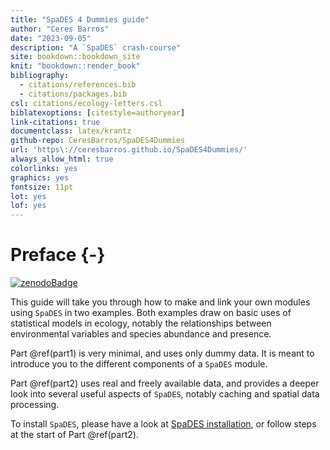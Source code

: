 ```yaml
---
title: "SpaDES 4 Dummies guide"
author: "Ceres Barros"
date: "2023-09-05"
description: "A `SpaDES` crash-course"
site: bookdown::bookdown_site
knit: "bookdown::render_book"
bibliography:
  - citations/references.bib
  - citations/packages.bib
csl: citations/ecology-letters.csl
biblatexoptions: [citestyle=authoryear]
link-citations: true
documentclass: latex/krantz
github-repo: CeresBarros/SpaDES4Dummies
url: 'https\://ceresbarros.github.io/SpaDES4Dummies/'
always_allow_html: true
colorlinks: yes
graphics: yes
fontsize: 11pt
lot: yes
lof: yes
---
```






# Preface {-}

[![zenodoBadge](/home/runner/work/SpaDES4Dummies/SpaDES4Dummies/figures/zenodoBadge.png)](https://zenodo.org/badge/latestdoi/112410440)


This guide will take you through how to make and link your own modules using `SpaDES` in two examples. Both examples draw on basic uses of statistical models in ecology, notably the relationships between environmental variables and species abundance and presence. 

Part \@ref(part1) is very minimal, and uses only dummy data. It is meant to introduce you to the different components of a `SpaDES` module.

Part \@ref(part2) uses real and freely available data, and provides a deeper look into several useful aspects of `SpaDES`, notably caching and spatial data processing.

To install `SpaDES`, please have a look at [SpaDES installation](https://github.com/PredictiveEcology/SpaDES/wiki/Installation), or follow steps at the start of Part \@ref(part2).
